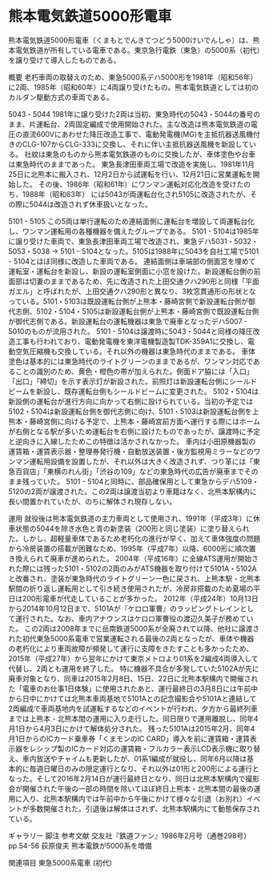 # 熊本電気鉄道5000形電車

熊本電気鉄道5000形電車（くまもとでんきてつどう5000けいでんしゃ）は、熊本電気鉄道が所有している電車である。東京急行電鉄（東急）の5000系（初代）を譲り受けて導入したものである。

概要
老朽車両の取替えのため、東急5000系デハ5000形を1981年（昭和56年）に2両、1985年（昭和60年）に4両譲り受けたもの。熊本電気鉄道としては初のカルダン駆動方式の車両である。

5043・5044
1981年に譲り受けた2両は当初、東急時代の5043・5044の番号のまま、片運転台、2両固定編成で使用開始された。主な改造は熊本電気鉄道の電圧の直流600Vにあわせた降圧改造工事で、電動発電機(MG)を主抵抗器送風機付きのCLG-107からCLG-333に交換し、それに伴い主抵抗器送風機を新設している。
社紋は東急のものから熊本電気鉄道のものに交換したが、車体塗色や台車は東急時代のままであった。
東急長津田車両工場で改造を実施し、1981年11月25日に北熊本に搬入され、12月2日から試運転を行い、12月21日に営業運転を開始した。
その後、1986年（昭和61年）にワンマン運転対応化改造を受けたのち、1988年（昭和63年） には5043が両運転台化され5105に改造されたが、その際に5044は改造されず休車扱いとなった。

5101 - 5105
この5両は単行運転のため連結面側に運転台を増設して両運転台化し、ワンマン運転用の各種機器を備えたグループである。
5101 - 5104は1985年に譲り受けた車両で、東急長津田車両工場で改造され、東急デハ5031・5032・5053・5038 → 5101 - 5104となった。5105は1988年に5043を自社工場で5101 - 5104とほぼ同様に改造した車両である。
連結面側は車端部の側面窓を埋めて運転室・運転台を新設し、新設の運転室側面に小窓を設けた。新設運転台側の前面部は切妻のままであるため、先に改造された上田交通クハ290形と同様「平面ガエル」と呼ばれたが、上田交通クハ290形と異なり、3枚窓貫通形の形状となっている。5101・5103は既設運転台側が上熊本・藤崎宮側で新設運転台側が御代志側、5102・5104・5105は新設運転台側が上熊本・藤崎宮側で既設運転台側が御代志側である。新設運転台の運転機器は東急で廃車となったデハ5007 - 5010のものが流用された。
5101 - 5104は譲渡時に5043・5044と同様の降圧改造工事も行われており、電動発電機を東洋電機製造製TDK-359A1に交換し、電動空気圧縮機も交換している。それ以外の機器は東急時代のままである。
車体塗色は基本的には東急時代のライトグリーンのままであるが、ワンマン対応であることの識別のため、黄色・橙色の帯が加えられた。側面ドア脇には「入口」「出口」「締切」を示す表示灯が新設された。前照灯は新設運転台側にシールドビームを新設し、既存運転台側もシールドビームに変更された。
5102・5104は新設側の運転台が進行方向に向かって右側に設けられている。当初の予定では5102・5104は新設運転台側を御代志側に向け、5101・5103は新設運転台側を上熊本・藤崎宮側に向ける予定で、上熊本・藤崎宮前方面へ運行する際にはホームが右側となる駅が多いため運転台を右側に設けたものであったが、譲渡時に予定と逆向きに入線したためこの特徴は活かされなかった。
車内は小田原機器製の運賃箱・運賃表示器・整理券発行機・自動放送装置・後方監視用ミラーなどのワンマン運転用設備を設置したが、それ以外は大きく改造されず、つり革には「東急百貨店」「東横のれん街」「渋谷の109」などの東急時代の広告が廃車までそのまま残っていた。
5101 - 5104と同時に、部品確保用として東急からデハ5109・5120の2両が譲渡された。この2両は譲渡当初より車籍はなく、北熊本駅構内に長い間置かれていたが、のちに解体され現存しない。

運用
就役後は熊本電気鉄道の主力車両として使用され、1991年（平成3年）に休車状態の5044を除き水色と青の新塗装（200形と同じ塗装）に塗り替えられた。しかし、超軽量車体であるため老朽化の進行が早く、加えて車体強度の問題から冷房装置の搭載が困難なため、1995年（平成7年）以降、6000形に順次置き換えられて廃車が進められた。
2004年（平成16年）に全線ATS運用が開始された際には残った5101・5102の2両のみがATS機器を取り付けて5101A・5102Aと改番され、塗装が東急時代のライトグリーン一色に戻され、上熊本駅 - 北熊本駅間の折り返し運転用として引き続き使用されたが、冷房非搭載のため夏場の平日は200形電車が代走していることが多かった。
2012年（平成24年）10月13日から2014年10月12日まで、5101Aが『ケロロ軍曹』のラッピングトレインとして運行された。なお、車内アナウンスはケロロ軍曹役の渡辺久美子が務めていた。
この2両は2008年までに岳南鉄道5000系が全廃されて以降、他社に譲渡された初代東急5000系電車で営業運転される最後の2両となったが、車体や機器の老朽化により車両故障が頻発して運行に支障をきたすことも多かったため、2015年（平成27年）から翌年にかけて東京メトロより01系を2編成4両導入して代替し、2両とも運用を終了した。
特に機器不具合が多発していた5102Aが先に廃車対象となり、同車は2015年2月8日、15日、22日に北熊本駅構内で開催された「電車のお仕事1日体験」に使用されたあと、運行最終日の3月8日には午前中から日中にかけては北熊本車両基地で5101Aとの記念撮影会や5101Aと連結して2両編成で車両基地内を試運転するなどのイベントが行われ、夕方から最終列車までは上熊本 - 北熊本間の運用に入り走行した。同日限りで運用離脱し、同年4月1日から4月3日にかけて解体処分された。
残った5101Aは2015年2月、同年4月1日からのICカード乗車券「くまモンのIC CARD」導入を前に運賃箱・運賃表示器をレシップ製のICカード対応の運賃箱・フルカラー表示LCD表示機に取り替え、車内放送やチャイムも更新したが、01系1編成が就役し、同年6月以降は基本的に毎週日曜日のみの限定運行となり、それ以外は01形と200形による運行となった。そして2016年2月14日が運行最終日となり、同日は北熊本駅構内で撮影会が開催された午後の一部の時間を除いてほぼ終日上熊本 - 北熊本間の最後の運用に入り、北熊本駅構内では午前中から午後にかけて様々な引退（お別れ）イベントが多数開催された。引退後は解体はされず、北熊本駅構内にて動態保存されている。

ギャラリー
脚注
参考文献
交友社『鉄道ファン』1986年2月号（通巻298号）pp.54-56 荻原俊夫 熊本電鉄が5000系を増備

関連項目
東急5000系電車 (初代)